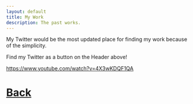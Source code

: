 ```yaml
---
layout: default
title: My Work
description: The past works.
---
```


My Twitter would be the most updated place for finding my work because of the simplicity. 

Find my Twitter as a button on the Header above!

https://www.youtube.com/watch?v=4X3wKDQF1QA

# [**Back**](./)
